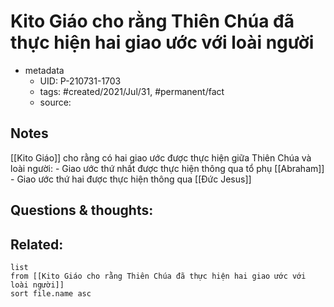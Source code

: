 # Kito Giáo cho rằng Thiên Chúa đã thực hiện hai giao ước với loài người

- metadata
	- UID: P-210731-1703
	- tags: #created/2021/Jul/31, #permanent/fact 
	- source: 

## Notes
[[Kito Giáo]] cho rằng có hai giao ước được thực hiện giữa Thiên Chúa và loài người:
	- Giao ước thứ nhất được thực hiện thông qua tổ phụ [[Abraham]]
	- Giao ước thứ hai được thực hiện thông qua [[Đức Jesus]]

## Questions & thoughts:

## Related:
```dataview
list
from [[Kito Giáo cho rằng Thiên Chúa đã thực hiện hai giao ước với loài người]]
sort file.name asc
```

